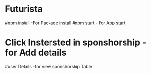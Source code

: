 # Futurista
#npm install -For Package install
#npm start - For App start
# Click Instersted in sponshorship - for Add details
#user Details -for view sponshorship Table
